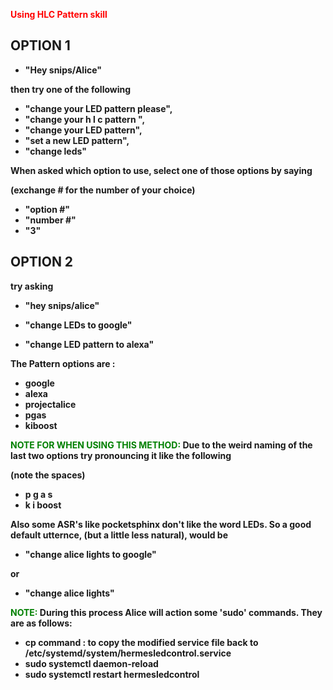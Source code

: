 <span style="color: #ff0000;"><strong>Using HLC Pattern skill </span>

## OPTION 1
- "Hey snips/Alice"

then try one of the following 

- "change your LED pattern please",
- "change your h l c pattern ",
- "change your LED pattern",
- "set a new LED pattern",
- "change leds"

When asked which option to use, select one of those options by saying

(exchange # for the number of your choice)

- "option #" 
- "number #"
- "3"

## OPTION 2

try asking 

- "hey snips/alice"

- "change LEDs to google"
- "change LED pattern to alexa"

The Pattern options are :

- google
- alexa
- projectalice
- pgas
- kiboost

<span style="color: green;">NOTE FOR WHEN USING THIS METHOD:</span>
Due to the weird naming of the last two options try pronouncing it like the following 

(note the spaces)

- p g a s
- k i boost

Also some ASR's like pocketsphinx don't like the word LEDs. So a good default utternce, 
(but a little less natural), would be 

- "change alice lights to google"

or

- "change alice lights"

<span style="color: green;">NOTE:</span> During this process Alice will action some 'sudo' commands. They are as follows:

- cp command : to copy the modified service file back to /etc/systemd/system/hermesledcontrol.service
- sudo systemctl daemon-reload
- sudo systemctl restart hermesledcontrol
   
